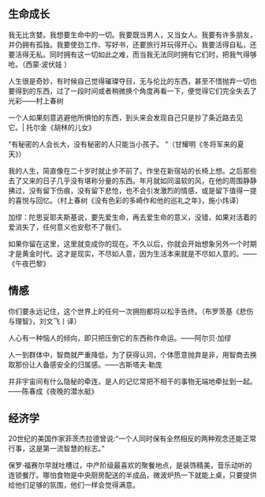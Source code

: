 ## 生命成长
我无比贪婪。我想要生命中的一切。我要既当男人，又当女人。我要有许多朋友，并仍拥有孤独。我要使劲工作、写好书，还要旅行并玩得开心。我要活得自私，还要活得无私。同时拥有这一切如此之难，而当我无法同时拥有它们时，把我气得够呛。（西蒙·波伏娃 ）



人生很是奇妙，有时候自己觉得璀璨夺目，无与伦比的东西，甚至不惜抛弃一切也要得到的东西，过了一段时间或者稍微换个角度再看一下，便觉得它们完全失去了光彩——村上春树



一个人如果刻意逃避他所惧怕的东西，到头来会发现自己只是抄了条近路去见它。| 托尔金《胡林的儿女》



“有秘密的人会长大，没有秘密的人只能当小孩子。 ”（甘耀明《冬将军来的夏天》）



我的人生，简直像在二十岁时就止步不前了。作坐在新宿站的长椅上想。之后那些去了又来的日子几乎没有堪称分量的东西。年月就如同温软的风，在他的周围静静拂过，没有留下伤痕，没有留下悲怆，也不会引发激烈的情感，或是留下值得一提的喜悦与回忆。（村上春树《没有色彩的多崎作和他的巡礼之年》，施小炜译）



加缪：陀思妥耶夫斯基说，要先爱生命，再去爱生命的意义，没错，如果对活着的爱消失了，任何意义也安慰不了我们。



如果你留在这里，这里就变成你的现在。不久以后，你就会开始想象另外一个时期才是黄金时代。这才是现实，不尽如人意，因为生活本来就是不尽如人意的。——《午夜巴黎》




## 情感
你们要永远记住，这个世界上的任何一次拥抱都将以松手告终。（布罗茨基《悲伤与理智》，刘文飞丨译）



人心有一种恼人的倾向，即只把压倒它的东西称作命运。——阿尔贝·加缪



人一到群体中，智商就严重降低，为了获得认同，个体愿意抛弃是非，用智商去换取那份让人备感安全的归属感。——古斯塔夫·勒庞



并非宇宙间有什么隐秘的牵连，是人的记忆常把不相干的事物无端地牵扯到一起。——陈春成《夜晚的潜水艇》




## 经济学
20世纪的美国作家菲茨杰拉德曾说:“一个人同时保有全然相反的两种观念还能正常行事，这是第一流智慧的标志。”



保罗·福赛尔早就吐槽过，中产阶级最喜欢的聚餐地点，是装饰精美，音乐动听的连锁餐厅。哪怕食物是中央厨房配送的半成品，微波炉热一下就能上桌，只要提供给他们足够的氛围，他们一样会觉得满意。




